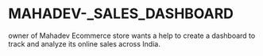 # MAHADEV-_SALES_DASHBOARD
owner of Mahadev Ecommerce store wants a help to create a dashboard to track and analyze its online sales across India. 
